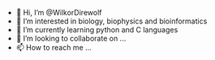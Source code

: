 - 👋 Hi, I’m @WilkorDirewolf
- 👀 I’m interested in biology, biophysics and bioinformatics
- 🌱 I’m currently learning python and C languages
- 💞️ I’m looking to collaborate on ...
- 📫 How to reach me ...

<!---
WilkorDirewolf/WilkorDirewolf is a ✨ special ✨ repository because its `README.md` (this file) appears on your GitHub profile.
You can click the Preview link to take a look at your changes.
--->

